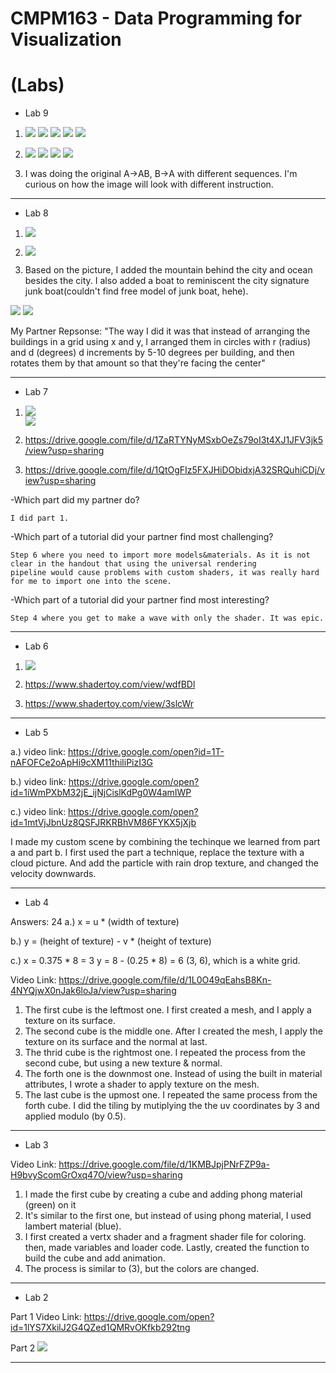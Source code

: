 # CMPM163 - Data Programming for Visualization
# (Labs)

- Lab 9

1. ![](lab9/1.png) ![](lab9/2.png) ![](lab9/3.png) ![](lab9/4.png) ![](lab9/5.png)

2. ![](lab9/2_1.png) ![](lab9/2_2.png) ![](lab9/2_3.png) ![](lab9/2_4.png)

3. I was doing the original A->AB, B->A with different sequences. I'm curious on how the image will look with different
   instruction.
    
-------------------------------------
- Lab 8

1. ![](lab8/hongkong.jpg)

2. ![](lab8/ScreenShot.png)

3. Based on the picture, I added the mountain behind the city and ocean besides the city.
   I also added a boat to reminiscent the city signature junk boat(couldn't find free model of junk boat, hehe).

![](lab8/Corescant.png)
![](lab8/lab8d.png)

My Partner Repsonse:
"The way I did it was that instead of arranging the buildings in a grid using x and y, I arranged them in circles with r (radius) and d (degrees)
d increments by 5-10 degrees per building, and then rotates them by that amount so that they're facing the center"
    
-------------------------------------
- Lab 7

1. ![](image/lab7/1.png)  
      ![](image/lab7/2.png)

2. https://drive.google.com/file/d/1ZaRTYNyMSxbOeZs79oI3t4XJ1JFV3jk5/view?usp=sharing

3. https://drive.google.com/file/d/1QtOgFIz5FXJHiDObidxjA32SRQuhiCDj/view?usp=sharing


-Which part did my partner do?

    I did part 1.
-Which part of a tutorial did your partner find most challenging?

    Step 6 where you need to import more models&materials. As it is not clear in the handout that using the universal rendering
    pipeline would cause problems with custom shaders, it was really hard for me to import one into the scene.
-Which part of a tutorial did your partner find most interesting?

    Step 4 where you get to make a wave with only the shader. It was epic.
    
-------------------------------------
- Lab 6

1. ![](lab6/screenshot.png)

2. https://www.shadertoy.com/view/wdfBDl

3. https://www.shadertoy.com/view/3slcWr

-------------------------------------
- Lab 5

a.) video link: https://drive.google.com/open?id=1T-nAFOFCe2oApHi9cXM11thiliPizI3G

b.) video link: https://drive.google.com/open?id=1iWmPXbM32jE_ijNjCislKdPg0W4amIWP

c.) video link: https://drive.google.com/open?id=1mtVjJbnUz8QSFJRKRBhVM86FYKX5jXjb

I made my custom scene by combining the techinque we learned from part a and part b. 
I first used the part a technique, replace the texture with a cloud picture. 
And add the particle with rain drop texture, and changed the velocity downwards.

-------------------------------------
- Lab 4

Answers:
24 a.) x = u * (width of texture)

   b.) y = (height of texture) - v * (height of texture)
   
   c.) x = 0.375 * 8 = 3
       y = 8 - (0.25 * 8) = 6
       (3, 6), which is a white grid.
       

Video Link: https://drive.google.com/file/d/1L0O49qEahsB8Kn-4NYQjwX0nJak6loJa/view?usp=sharing

1. The first cube is the leftmost one. I first created a mesh, and I apply a texture on its surface.
2. The second cube is the middle one. After I created the mesh, I apply the texture on its surface and the normal at last. 
3. The thrid cube is the rightmost one. I repeated the process from the second cube, but using a new texture & normal.
4. The forth one is the downmost one. Instead of using the built in material attributes, I wrote a shader to apply texture
   on the mesh.
5. The last cube is the upmost one. I repeated the same process from the forth cube. I did the tiling by mutiplying the 
   the uv coordinates by 3 and applied modulo (by 0.5).

-------------------------------------
- Lab 3

Video Link: https://drive.google.com/file/d/1KMBJpjPNrFZP9a-H9bvyScomGrOxq47O/view?usp=sharing

1. I made the first cube by creating a cube and adding phong material (green) on it
2. It's similar to the first one, but instead of using phong material, I used lambert material (blue).
3. I first created a vertx shader and a fragment shader file for coloring. then, made variables and
   loader code. Lastly, created the function to build the cube and add animation.
4. The process is similar to (3), but the colors are changed.

-------------------------------------
- Lab 2

Part 1 Video Link: https://drive.google.com/open?id=1lYS7XkilJ2G4QZed1QMRvOKfkb292tng

Part 2
![](image/lab2/part2.png)

-------------------------------------
